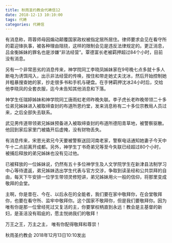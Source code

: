 ```yaml
---
title: 秋雨圣约教会代祷信12
date: 2018-12-13 10:10:00
tags: 代祷
categories: 代祷信
---
```

有消息称，蒋蓉师母因煽动颠覆国家政权被指定居所居住。律师要求会见在看守所的葛迎锋执事，被各种理由阻挠，这样的限制会见是违反法律规定的。更正消息，吕金衡姊妹的罪名也是涉嫌“非法经营”。覃德富长老被羁押超过84个小时，目前没有消息。

另有一个非常恶劣的消息传来，神学院同工李晓凤姊妹家在9号晚七点多就十多人断电为诱饵闯入，出示非法经营的传唤，按住和带走她丈夫沈冰，然后开始控制她并粗暴搜查她的家，抄走很多书和手机与硬盘。在手铐羁押沈冰24小时后，交给他李晓凤的全套衣服，迄今未告知其他消息和下落。

神学生任瑞婷姊妹和神学院同工唐雨虹老师昨晚失联。李子虎长老昨晚带领二十多位弟兄姊妹进入被取缔查封的布道所恩约堂，发来消息称有二十多位宗教局人员过来，之后全部失去联系。

武见男传道带领弟兄姊妹预备进入被取缔查封的布道所德阳青草地，被警察驱散。他回到家后家里门被撬开后虚掩，没有财物丢失。

有消息传来，宋恩光弟兄今天要被警察送回河南老家，警察电话通知她妻子今天中午十二点前离开成都。另外，神学生丁书奇弟兄等至今失联已经超过80个小时，被捕后释放的弟兄姊妹也没有见过他。

已被释放的一位姊妹说，仍然有五十多位神学生及人文学院学生在新津县法制学习中心等待遣返，弟兄姊妹选出学生代表与官方交涉，争取到读圣经和公共崇拜的自由，每天下午安排一位学生带领灵修短讲，弟兄姊妹用火一般的信仰，将那里变成敬拜的会堂。

主啊，你是昔在、今在、以后永在的全能者，我们要在家中敬拜你，在会堂敬拜你，也要在看守所、监牢中敬拜你。这个国家不敬拜你，但是我们要敬拜你。因为唯有你是那一位曾经死过又复活的主，你要掌权柄直到永远！教会是主基督的新妇，是圣洁没有瑕疵的，愿主悦纳我们的敬拜！

万王之王，万主之主，
唯有你配得敬拜和尊崇！

秋雨圣约教会
2018年12月13日10:10发出